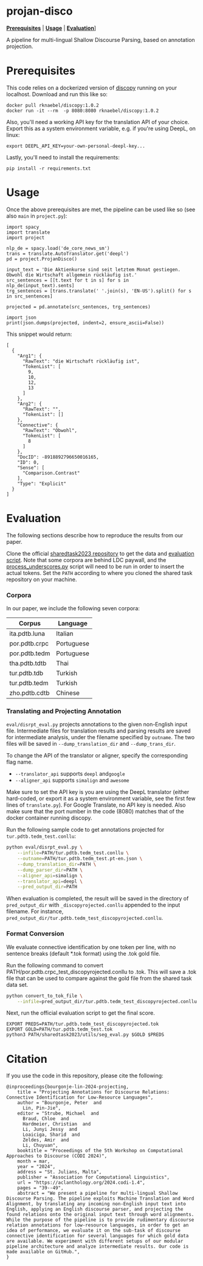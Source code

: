 # projan-disco

[**Prerequisites**](#prerequisites) | [**Usage**](#usage) | [**Evaluation**](#evaluation)]

A pipeline for multi-lingual Shallow Discourse Parsing, based on annotation projection.

# Prerequisites
This code relies on a dockerized version of [discopy](https://github.com/rknaebel/discopy) running on your localhost.
Download and run this like so:
```
docker pull rknaebel/discopy:1.0.2
docker run -it --rm  -p 8080:8080 rknaebel/discopy:1.0.2
```
Also, you'll need a working API key for the translation API of your choice. Export this as a system environment variable, e.g. if you're using DeepL, on linux:
```
export DEEPL_API_KEY=your-own-personal-deepl-key...
```
Lastly, you'll need to install the requirements:
```
pip install -r requirements.txt
```

# Usage
Once the above prerequisites are met, the pipeline can be used like so (see also ```main``` in ```project.py```):
```
import spacy
import translate
import project

nlp_de = spacy.load('de_core_news_sm')
trans = translate.AutoTranslator.get('deepl')
pd = project.ProjanDisco()

input_text = 'Die Aktienkurse sind seit letztem Monat gestiegen. Obwohl die Wirtschaft allgemein rückläufig ist.'
src_sentences = [[t.text for t in s] for s in nlp_de(input_text).sents]
trg_sentences = [trans.translate(' '.join(s), 'EN-US').split() for s in src_sentences]

projected = pd.annotate(src_sentences, trg_sentences)

import json
print(json.dumps(projected, indent=2, ensure_ascii=False))
```
This snippet would return:
```
[
  {
    "Arg1": {
      "RawText": "die Wirtschaft rückläufig ist",
      "TokenList": [
        9,
        10,
        12,
        13
      ]
    },
    "Arg2": {
      "RawText": "",
      "TokenList": []
    },
    "Connective": {
      "RawText": "Obwohl",
      "TokenList": [
        8
      ]
    },
    "DocID": -8918892796650016165,
    "ID": 0,
    "Sense": [
      "Comparison.Contrast"
    ],
    "Type": "Explicit"
  }
]
```

# Evaluation

The following sections describe how to reproduce the results from our paper.

Clone the official [sharedtask2023 repository](https://github.com/disrpt/sharedtask2023) to get the data and [evaluation script](https://github.com/disrpt/sharedtask2023/blob/main/utils/seg_eval.py). Note that some corpora are behind LDC paywall, and the [process_underscores.py](https://github.com/disrpt/sharedtask2023/blob/main/utils/process_underscores.py) script will need to be run in order to insert the actual tokens.
Set the `PATH` according to where you cloned the shared task repository on your machine. 

### Corpora

In our paper, we include the following seven corpora:

| Corpus          | Language   |
| --------------- | ---------- |
| ita.pdtb.luna   | Italian    |
| por.pdtb.crpc   | Portuguese |
| por.pdtb.tedm   | Portuguese |
| tha.pdtb.tdtb   | Thai       |
| tur.pdtb.tdb    | Turkish    |
| tur.pdtb.tedm   | Turkish    |
| zho.pdtb.cdtb   | Chinese    |

### Translating and Projecting Annotation

`eval/disrpt_eval.py` projects annotations to the given non-English input file. Intermediate files for translation results and parsing results are saved for intermediate analysis, under the filename specified by `outname`. The two files will be saved in `--dump_translation_dir` and `--dump_trans_dir`.

To change the API of the translator or aligner, specify the corresponding flag name.

* `--translator_api` supports `deepl` and`google`
* `--aligner_api` supports `simalign` and `awesome`

Make sure to set the API key is you are using the DeepL translator (either hard-coded, or export it as a system environment variable, see the first few lines of `translate.py`). For Google Translate, no API key is needed. Also make sure that the port number in the code (8080) matches that of the docker container running discopy. 

Run the following sample code to get annotations projected for `tur.pdtb.tedm_test.conllu`:

```bash
python eval/disrpt_eval.py \
    --infile=PATH/tur.pdtb.tedm_test.conllu \
    --outname=PATH/tur.pdtb.tedm_test.pt-en.json \
    --dump_translation_dir=PATH \
    --dump_parser_dir=PATH \
    --aligner_api=simalign \
    --translator_api=deepl \
    --pred_output_dir=PATH
```

When evaluation is completed, the result will be saved in the directory of `pred_output_dir` with `_discopyrojected.conllu` appended to the input filename. For instance, `pred_output_dir/tur.pdtb.tedm_test_discopyrojected.conllu`.


### Format Conversion

We evaluate connective identification by one token per line, with no sentence breaks (default *.tok format) using the .tok gold file.

Run the following command to convert PATH/por.pdtb.crpc_test_discopyrojected.conllu to .tok. This will save a .tok file that can be used to compare against the gold file from the shared task data set.

```bash
python convert_to_tok_file \
    --infile=pred_output_dir/tur.pdtb.tedm_test_discopyrojected.conllu
```

Next, run the official evaluation script to get the final score.

```
EXPORT PREDS=PATH/tur.pdtb.tedm_test_discopyrojected.tok
EXPORT GOLD=PATH/tur.pdtb.tedm_test.tok
python3 PATH/sharedtask2023/utils/seg_eval.py $GOLD $PREDS
```

# Citation

If you use the code in this repository, please cite the following:

```
@inproceedings{bourgonje-lin-2024-projecting,
    title = "Projecting Annotations for Discourse Relations: Connective Identification for Low-Resource Languages",
    author = "Bourgonje, Peter  and
      Lin, Pin-Jie",
    editor = "Strube, Michael  and
      Braud, Chloe  and
      Hardmeier, Christian  and
      Li, Junyi Jessy  and
      Loaiciga, Sharid  and
      Zeldes, Amir  and
      Li, Chuyuan",
    booktitle = "Proceedings of the 5th Workshop on Computational Approaches to Discourse (CODI 2024)",
    month = mar,
    year = "2024",
    address = "St. Julians, Malta",
    publisher = "Association for Computational Linguistics",
    url = "https://aclanthology.org/2024.codi-1.4",
    pages = "39--49",
    abstract = "We present a pipeline for multi-lingual Shallow Discourse Parsing. The pipeline exploits Machine Translation and Word Alignment, by translating any incoming non-English input text into English, applying an English discourse parser, and projecting the found relations onto the original input text through word alignments. While the purpose of the pipeline is to provide rudimentary discourse relation annotations for low-resource languages, in order to get an idea of performance, we evaluate it on the sub-task of discourse connective identification for several languages for which gold data are available. We experiment with different setups of our modular pipeline architecture and analyze intermediate results. Our code is made available on GitHub.",
}

```

